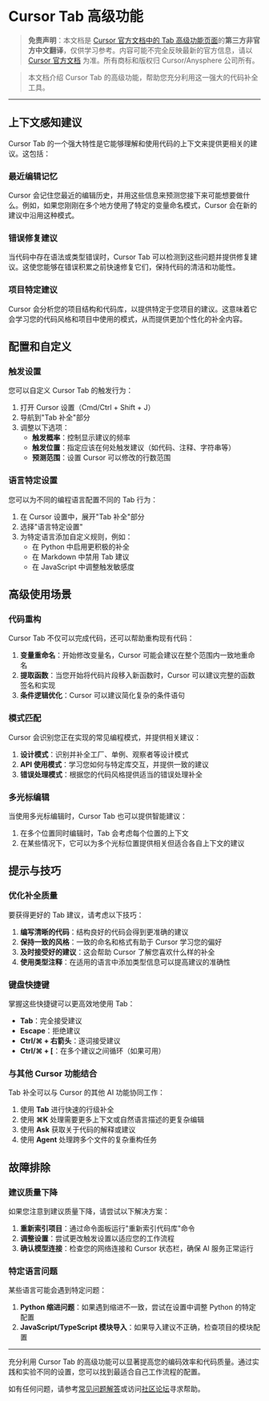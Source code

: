 # Cursor Tab 高级功能

> **免责声明**：本文档是 [Cursor 官方文档中的 Tab 高级功能页面](https://docs.cursor.com/tab/advanced-features)的**第三方非官方中文翻译**，仅供学习参考。内容可能不完全反映最新的官方信息，请以 [Cursor 官方文档](https://docs.cursor.com) 为准。所有商标和版权归 Cursor/Anysphere 公司所有。

> 本文档介绍 Cursor Tab 的高级功能，帮助您充分利用这一强大的代码补全工具。

---

## 上下文感知建议

Cursor Tab 的一个强大特性是它能够理解和使用代码的上下文来提供更相关的建议。这包括：

### 最近编辑记忆

Cursor 会记住您最近的编辑历史，并用这些信息来预测您接下来可能想要做什么。例如，如果您刚刚在多个地方使用了特定的变量命名模式，Cursor 会在新的建议中沿用这种模式。

### 错误修复建议

当代码中存在语法或类型错误时，Cursor Tab 可以检测到这些问题并提供修复建议。这使您能够在错误积累之前快速修复它们，保持代码的清洁和功能性。

### 项目特定建议

Cursor 会分析您的项目结构和代码库，以提供特定于您项目的建议。这意味着它会学习您的代码风格和项目中使用的模式，从而提供更加个性化的补全内容。

## 配置和自定义

### 触发设置

您可以自定义 Cursor Tab 的触发行为：

1. 打开 Cursor 设置（Cmd/Ctrl + Shift + J）
2. 导航到"Tab 补全"部分
3. 调整以下选项：
   - **触发概率**：控制显示建议的频率
   - **触发位置**：指定应该在何处触发建议（如代码、注释、字符串等）
   - **预测范围**：设置 Cursor 可以修改的行数范围

### 语言特定设置

您可以为不同的编程语言配置不同的 Tab 行为：

1. 在 Cursor 设置中，展开"Tab 补全"部分
2. 选择"语言特定设置"
3. 为特定语言添加自定义规则，例如：
   - 在 Python 中启用更积极的补全
   - 在 Markdown 中禁用 Tab 建议
   - 在 JavaScript 中调整触发敏感度

## 高级使用场景

### 代码重构

Cursor Tab 不仅可以完成代码，还可以帮助重构现有代码：

1. **变量重命名**：开始修改变量名，Cursor 可能会建议在整个范围内一致地重命名
2. **提取函数**：当您开始将代码片段移入新函数时，Cursor 可以建议完整的函数签名和实现
3. **条件逻辑优化**：Cursor 可以建议简化复杂的条件语句

### 模式匹配

Cursor 会识别您正在实现的常见编程模式，并提供相关建议：

1. **设计模式**：识别并补全工厂、单例、观察者等设计模式
2. **API 使用模式**：学习您如何与特定库交互，并提供一致的建议
3. **错误处理模式**：根据您的代码风格提供适当的错误处理补全

### 多光标编辑

当使用多光标编辑时，Cursor Tab 也可以提供智能建议：

1. 在多个位置同时编辑时，Tab 会考虑每个位置的上下文
2. 在某些情况下，它可以为多个光标位置提供相关但适合各自上下文的建议

## 提示与技巧

### 优化补全质量

要获得更好的 Tab 建议，请考虑以下技巧：

1. **编写清晰的代码**：结构良好的代码会得到更准确的建议
2. **保持一致的风格**：一致的命名和格式有助于 Cursor 学习您的偏好
3. **及时接受好的建议**：这会帮助 Cursor 了解您喜欢什么样的补全
4. **使用类型注释**：在适用的语言中添加类型信息可以提高建议的准确性

### 键盘快捷键

掌握这些快捷键可以更高效地使用 Tab：

- **Tab**：完全接受建议
- **Escape**：拒绝建议
- **Ctrl/⌘ + 右箭头**：逐词接受建议
- **Ctrl/⌘ + [**：在多个建议之间循环（如果可用）

### 与其他 Cursor 功能结合

Tab 补全可以与 Cursor 的其他 AI 功能协同工作：

1. 使用 **Tab** 进行快速的行级补全
2. 使用 **⌘K** 处理需要更多上下文或自然语言描述的更复杂编辑
3. 使用 **Ask** 获取关于代码的解释或建议
4. 使用 **Agent** 处理跨多个文件的复杂重构任务

## 故障排除

### 建议质量下降

如果您注意到建议质量下降，请尝试以下解决方案：

1. **重新索引项目**：通过命令面板运行"重新索引代码库"命令
2. **调整设置**：尝试更改触发设置以适应您的工作流程
3. **确认模型连接**：检查您的网络连接和 Cursor 状态栏，确保 AI 服务正常运行

### 特定语言问题

某些语言可能会遇到特定问题：

1. **Python 缩进问题**：如果遇到缩进不一致，尝试在设置中调整 Python 的特定配置
2. **JavaScript/TypeScript 模块导入**：如果导入建议不正确，检查项目的模块配置

---

充分利用 Cursor Tab 的高级功能可以显著提高您的编码效率和代码质量。通过实践和实验不同的设置，您可以找到最适合自己工作流程的配置。

如有任何问题，请参考[常见问题解答](/ai/cursor/faq)或访问[社区论坛](https://forum.cursor.com)寻求帮助。 
